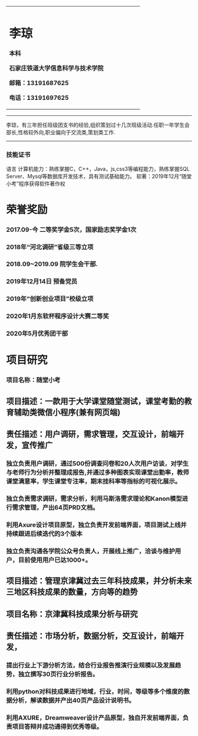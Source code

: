 <div>
<table border="0">
  <tr>
    <td width="75%">
      <h1>李琼</h1>
      <p><b>本科</b></p>
      <p><b>石家庄铁道大学信息科学与技术学院</b></p>
      <p><b>邮箱：13191687625</b></p>
      <p><b>电话：13191697625</b></p>
    </td>
  </tr>
</table>
</div>

---

李琼，有三年担任班级团支书的经验,组织策划过十几次班级活动.任职一年学生会部长,性格较外向,职业偏向于交流类,策划类工作.

---



### 技能证书
语言
计算机能力：熟练掌握C，C++，Java，js,css3等编程能力，熟练掌握SQL Server、Mysql等数据库开发技术，具有测试基础能力。
软著：2019年12月“随堂小考”程序获得软件著作权
# 荣誉奖励
### 2017.09-今 二等奖学金5次，国家励志奖学金1次
### 2018年“河北调研”省级三等立项
### 2018.09~2019.09  院学生会干部.
### 2019年12月14日 预备党员
### 2019年“创新创业项目”校级立项
### 2020年1月东软杯程序设计大赛二等奖
### 2020年5月优秀团干部

# 项目研究
### 项目名称：随堂小考
## 项目描述：一款用于大学课堂随堂测试，课堂考勤的教育辅助类微信小程序(兼有网页端)
## 责任描述：用户调研，需求管理，交互设计，前端开发，宣传推广  
### 独立负责用户调研，通过500份调查问卷和20人次用户访谈，对学生与老师行为分析并整理成报告,并通过多种图表实现课堂出勤率，教师课堂满意率，学生课堂专注率，期末挂科率等指标的可视化展示。
### 独立负责需求调研，需求分析，利用马斯洛需求理论和Kanon模型进行需求管理，产出64页PRD文档。
### 利用Axure设计项目原型，独立负责开发前端界面，项目测试上线并持续跟进后续迭代的3个版本
### 独立负责沟通各学院公众号负责人，开展线上推广，洽谈与维护用户，目前使用用户已达1000+。
## 项目描述：管理京津冀过去三年科技成果，并分析未来三地区科技成果的数量，方向等的趋势   
## 项目名称：京津冀科技成果分析与研究
## 责任描述：市场分析，数据分析，交互设计，前端开发，
### 提出行业上下游分析方法，结合行业报告推演行业规模以及发展趋势，独立撰写30页行业分析报告。
### 利用python对科技成果进行地域，行业，时间，等级等多个维度的数据分析，解读数据并产出40页产品设计说明书。
### 利用AXURE，Dreamweaver设计产品原型，独自开发前端界面，负责项目答辩并成功通得到优秀等级。



